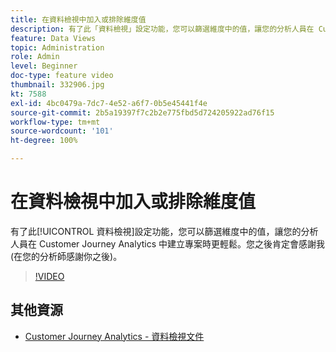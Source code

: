 ```yaml
---
title: 在資料檢視中加入或排除維度值
description: 有了此「資料檢視」設定功能，您可以篩選維度中的值，讓您的分析人員在 Customer Journey Analytics 中建立專案時更輕鬆。您之後肯定會感謝我 (在您的分析師感謝你之後)。
feature: Data Views
topic: Administration
role: Admin
level: Beginner
doc-type: feature video
thumbnail: 332906.jpg
kt: 7588
exl-id: 4bc0479a-7dc7-4e52-a6f7-0b5e45441f4e
source-git-commit: 2b5a19397f7c2b2e775fbd5d724205922ad76f15
workflow-type: tm+mt
source-wordcount: '101'
ht-degree: 100%

---
```


# 在資料檢視中加入或排除維度值

有了此[!UICONTROL 資料檢視]設定功能，您可以篩選維度中的值，讓您的分析人員在 Customer Journey Analytics 中建立專案時更輕鬆。您之後肯定會感謝我 (在您的分析師感謝你之後)。

>[!VIDEO](https://video.tv.adobe.com/v/332906/?quality=12&learn=on)

## 其他資源

* [Customer Journey Analytics - 資料檢視文件](https://experienceleague.adobe.com/docs/analytics-platform/using/cja-dataviews/create-dataview.html?lang=zh-Hant)
